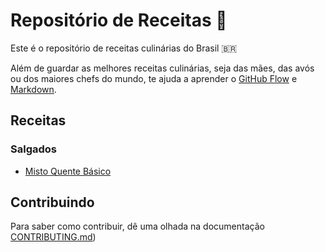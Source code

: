 # Repositório de Receitas 🍝

Este é o repositório de receitas culinárias do Brasil 🇧🇷

Além de guardar as melhores receitas culinárias, seja das mães, das avós
ou dos maiores chefs do mundo, te ajuda a aprender o [GitHub Flow](https://guides.github.com/introduction/flow/) 
e [Markdown](https://daringfireball.net/projects/markdown/).

## Receitas

### Salgados

- [Misto Quente Básico](https://github.com/jobedylbas/RepositorioDeReceitas/blob/main/Salgados/Misto%20Quente%20Básico.md)

## Contribuindo

Para saber como contribuir, dê uma olhada na documentação [CONTRIBUTING.md](https://github.com/jobedylbas/RepositorioDeReceitas/blob/main/CONTRIBUTING.md))